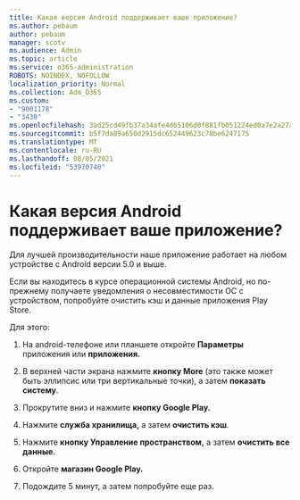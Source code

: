 ```yaml
---
title: Какая версия Android поддерживает ваше приложение?
ms.author: pebaum
author: pebaum
manager: scotv
ms.audience: Admin
ms.topic: article
ms.service: o365-administration
ROBOTS: NOINDEX, NOFOLLOW
localization_priority: Normal
ms.collection: Adm_O365
ms.custom:
- "9001178"
- "3430"
ms.openlocfilehash: 3ad25cd49fb37a34afe4d65106d0f881fb051224ed0a7e2a27a1fd2f52645433
ms.sourcegitcommit: b5f7da89a650d2915dc652449623c78be6247175
ms.translationtype: MT
ms.contentlocale: ru-RU
ms.lasthandoff: 08/05/2021
ms.locfileid: "53970740"
---
```

# <a name="what-version-of-android-does-your-app-support"></a>Какая версия Android поддерживает ваше приложение?

Для лучшей производительности наше приложение работает на любом устройстве с Android версии 5.0 и выше.

Если вы находитесь в курсе операционной системы Android, но по-прежнему получаете уведомления о несовместимости ОС с устройством, попробуйте очистить кэш и данные приложения Play Store.

Для этого: 

1. На android-телефоне или планшете откройте  **Параметры** приложения или **приложения.**

2. В верхней части экрана нажмите **кнопку More** (это также может быть эллипсис или три вертикальные точки), а затем **показать систему**. 

3. Прокрутите вниз и нажмите **кнопку Google Play.** 

4. Нажмите **служба хранилища,** а затем **очистить кэш**. 

5. Нажмите **кнопку Управление пространством,** а затем **очистить все данные**. 

6. Откройте **магазин Google Play.** 

7. Подождите 5 минут, а затем попробуйте еще раз. 